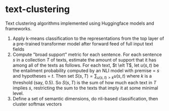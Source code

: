 # text-clustering

Text clustering algorithms implemented using Huggingface models and frameworks.

1. Apply k-means classification to the representations from the top layer of a pre-trained transformer model after forward feed of full input text fields
2. Compute "broad support" metric for each sentence. For each sentence $s$ in a collection $T$ of texts, estimate the amount of support that it has among all of the texts as follows.  For each text, $t \elt T$, let $u(s,t)$ be the entailment probability computed by an NLI model with premise = $s$ and hypotheses = $t$.  Then set $S(s, T) = \sum_{u(s,t) > k}u(s,t)$ where $k$ is a threshold (say, $0.5$).  So $S(s,T)$ is the sum of how much each text in $T$ implies $s$, restricting the sum to the texts that imply it at some minimal level.
3. Define a set of semantic dimensions, do nli-based classification, then cluster softmax vectors

